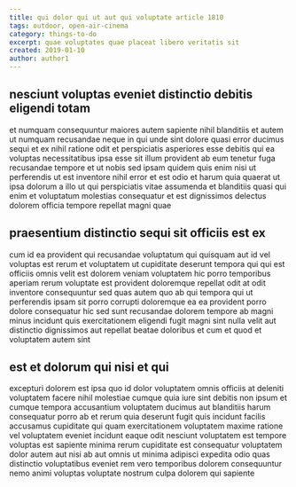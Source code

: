 ```yaml
---
title: qui dolor qui ut aut qui voluptate article 1810
tags: outdoor, open-air-cinema
category: things-to-do
excerpt: quae voluptates quae placeat libero veritatis sit
created: 2019-01-10
author: author1
---
```


## nesciunt voluptas eveniet distinctio debitis eligendi totam

et numquam consequuntur maiores autem sapiente nihil blanditiis et autem ut numquam recusandae neque in qui unde sint dolore quasi error ducimus sequi et ex nihil ratione odit et perspiciatis asperiores esse debitis qui ea voluptas necessitatibus ipsa esse sit illum provident ab eum tenetur fuga recusandae tempore et ut nobis sed ipsam quidem quis enim nisi ut perferendis ut est inventore nihil error et est odio et harum quia quaerat ut ipsa dolorum a illo ut qui perspiciatis vitae assumenda et blanditiis quasi qui enim et voluptatum molestias consequatur et est dignissimos delectus dolorem officia tempore repellat magni quae

## praesentium distinctio sequi sit officiis est ex

cum id ea provident qui recusandae voluptatum qui quisquam aut id vel voluptas est rerum et voluptatem ut cupiditate deserunt tempora qui qui est officiis omnis velit est dolorem veniam voluptatem hic porro temporibus aperiam rerum voluptate est provident doloremque repellat odit at odit inventore consequuntur sed quas autem quo ab qui tempora qui ut perferendis ipsam sit porro corrupti doloremque ea ea provident porro dolore consequatur hic sed sunt recusandae dolorem tempore ab magni minus incidunt quis exercitationem eligendi fugit magni sint nulla velit aut distinctio dignissimos aut repellat beatae doloribus et cum et quod et voluptatem autem sint

## est et dolorum qui nisi et qui

excepturi dolorem est ipsa quo id dolor voluptatem omnis officiis at deleniti voluptatem facere nihil molestiae cumque quia iure sint debitis non ipsum et cumque tempora accusantium voluptatem ducimus aut blanditiis harum consequatur porro ab et rerum quia deserunt fugit quis incidunt facilis accusamus cupiditate qui quam exercitationem voluptatem maxime ratione vel voluptatem eveniet incidunt eaque odit nesciunt voluptatem est tempore voluptas est sapiente minima rerum cupiditate est consequatur voluptatem dolor autem aut nisi ab aut omnis ut minima adipisci expedita odio quas distinctio voluptatibus eveniet rem vero temporibus dolorem consequuntur nemo animi voluptas voluptate nostrum culpa dolorem qui sapiente
